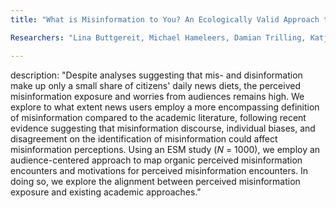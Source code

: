 ```yaml
---
title: "What is Misinformation to You? An Ecologically Valid Approach to Citizen Perceptions of the Misinformation Crisis in the Context of Informational Uncertainty"

Researchers: "Lina Buttgereit, Michael Hameleers, Damian Trilling, Katjana Gattermann, Andreas Schuck"

---
```


description: "Despite analyses suggesting that mis- and disinformation make up only a small share of citizens' daily news diets, the perceived misinformation exposure and worries from audiences remains high. We explore to what extent news users employ a more encompassing definition of misinformation compared to the academic literature, following recent evidence suggesting that misinformation discourse, individual biases, and disagreement on the identification of misinformation could affect misinformation perceptions. Using an ESM study (*N* = 1000), we employ an audience-centered approach to map organic perceived misinformation encounters and motivations for perceived misinformation encounters. In doing so, we explore the alignment between perceived misinformation exposure and existing academic approaches."
